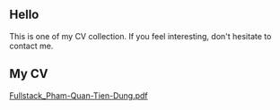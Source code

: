 ## Hello

This is one of my CV collection. If you feel interesting, don't hesitate to contact me.

## My CV

[Fullstack_Pham-Quan-Tien-Dung.pdf](./Fullstack_Pham-Quan-Tien-Dung.pdf)